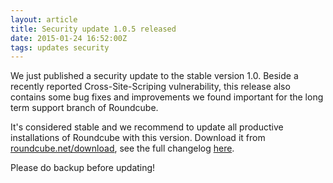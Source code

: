 ```yaml
---
layout: article
title: Security update 1.0.5 released
date: 2015-01-24 16:52:00Z
tags: updates security
---
```

We just published a security update to the stable version 1.0.
Beside a recently reported Cross-Site-Scriping vulnerability,
this release also contains some bug fixes and improvements we
found important for the long term support branch of Roundcube.

It's considered stable and we recommend to update all productive installations
of Roundcube with this version. Download it from [roundcube.net/download](http://roundcube.net/download),
see the full changelog [here](http://trac.roundcube.net/wiki/Changelog#RELEASE1.0.5).

Please do backup before updating!


